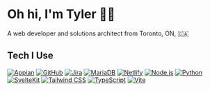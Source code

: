# Oh hi, I'm Tyler 🕺🏻

A web developer and solutions architect from Toronto, ON, 🇨🇦

## Tech I Use

[![Appian](https://img.shields.io/badge/Appian-2322F0?style=for-the-badge&logo=appian&logoColor=2322F0&labelColor=white)](<(https://www.appian.com)>) [![GitHub](https://img.shields.io/badge/GitHub-181717?style=for-the-badge&logo=github&logoColor=181717&labelColor=white)](https://github.com/) [![Jira](https://img.shields.io/badge/Jira-0052CC?style=for-the-badge&logo=jira&logoColor=0052CC&labelColor=white)](https://www.atlassian.com/software/jira) [![MariaDB](https://img.shields.io/badge/MariaDB-003545?style=for-the-badge&logo=mariadb&logoColor=003545&labelColor=white)](https://mariadb.org/) [![Netlify](https://img.shields.io/badge/Netlify-00C7B7?style=for-the-badge&logo=netlify&logoColor=00C7B7&labelColor=white)](https://www.netlify.com/) [![Node.js](https://img.shields.io/badge/Node%2Ejs-339933?style=for-the-badge&logo=nodedotjs&logoColor=339933&labelColor=white)](https://nodejs.org/en/) [![Python](https://img.shields.io/badge/Python-3776AB?style=for-the-badge&logo=python&logoColor=3776AB&labelColor=white)](https://www.python.org/) [![SvelteKit](https://img.shields.io/badge/SvelteKit-FF3E00?style=for-the-badge&logo=Svelte&logoColor=FF3E00&labelColor=white)](https://kit.svelte.dev/) [![Tailwind CSS](https://img.shields.io/badge/Tailwind_CSS-06B6D4?style=for-the-badge&logo=tailwind-css&logoColor=06B6D4&labelColor=white)](https://tailwindcss.com/) [![TypeScript](https://img.shields.io/badge/TypeScript-3178C6?style=for-the-badge&logo=typescript&logoColor=3178C6&labelColor=white)](https://www.typescriptlang.org/) [![Vite](https://img.shields.io/badge/Vite-646CFF?style=for-the-badge&logo=vite&logoColor=646CFF&labelColor=white)](https://vitejs.dev/)
